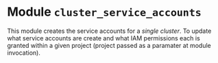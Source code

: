 # Module `cluster_service_accounts` 

This module creates the service accounts for a _single cluster_.  To update what service accounts are create and what IAM permissions each is granted within a given project (project passed as a paramater at module invocation). 